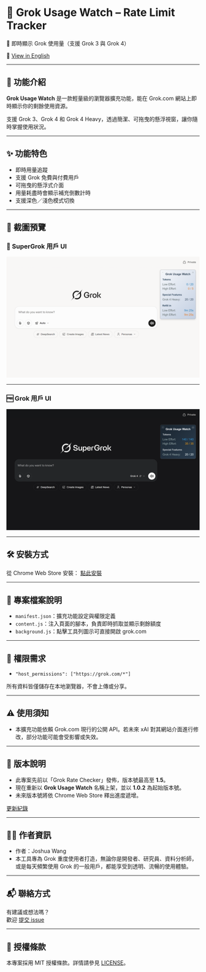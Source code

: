 # 🌟 Grok Usage Watch – Rate Limit Tracker

🔎 即時顯示 Grok 使用量（支援 Grok 3 與 Grok 4）  

📘 [View in English](./README.md)

---

## 📌 功能介紹

**Grok Usage Watch** 是一款輕量級的瀏覽器擴充功能，能在 Grok.com 網站上即時顯示你的剩餘使用資源。 

支援 Grok 3、Grok 4 和 Grok 4 Heavy，透過簡潔、可拖曳的懸浮視窗，讓你隨時掌握使用狀況。

---

## ✨ 功能特色

* 即時用量追蹤
* 支援 Grok 免費與付費用戶
* 可拖曳的懸浮式介面
* 用量耗盡時會顯示補充倒數計時
* 支援深色／淺色模式切換

---

## 📸 截圖預覽

### 🔐 SuperGrok 用戶 UI

![Grok Usage Watch screenshot](assets/screenshot.png)

---

### 🆓 Grok 用戶 UI

![Grok Usage Watch screenshot2](assets/screenshot2.png)

---

## 🛠 安裝方式

從 Chrome Web Store 安裝： [點此安裝](https://chrome.google.com/webstore/detail/bmpboaihdkpkjehbceegdmndkonlpdge)

---

## 🧩 專案檔案說明

* `manifest.json`：擴充功能設定與權限定義
* `content.js`：注入頁面的腳本，負責即時抓取並顯示剩餘額度
* `background.js`：點擊工具列圖示可直接開啟 grok.com

---

## 🔐 權限需求

* `"host_permissions": ["https://grok.com/*"]`

所有資料皆僅儲存在本地瀏覽器，不會上傳或分享。

---

## ⚠️ 使用須知

* 本擴充功能依賴 Grok.com 現行的公開 API。若未來 xAI 對其網站介面進行修改，部分功能可能會受影響或失效。

---

## 📜 版本說明

* 此專案先前以「Grok Rate Checker」發佈，版本號最高至 **1.5**。
* 現在重新以 **Grok Usage Watch** 名稱上架，並以 **1.0.2** 為起始版本號。
* 未來版本號將依 Chrome Web Store 釋出進度遞增。

[更新紀錄](./CHANGELOG.md)

---

## 👨‍💻 作者資訊

* 作者：Joshua Wang
* 本工具專為 Grok 重度使用者打造，無論你是開發者、研究員、資料分析師，或是每天頻繁使用 Grok 的一般用戶，都能享受到透明、流暢的使用體驗。

---

## 📬 聯絡方式

有建議或想法嗎？  
歡迎 [提交 issue](https://github.com/JoshuaWang2211/grok-usage-watch/issues)

---

## 📜 授權條款

本專案採用 MIT 授權條款。詳情請參見 [LICENSE](./LICENSE)。